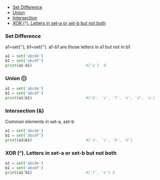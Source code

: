 - [Set Difference](#d)
- [Union](#u)
- [Intersection](#i)
- [XOR (^). Letters in set-a or set-b but not both](#x)

<a name=sd></a>
### Set Difference
a1=set(''), b1=set(''). a1-b1 are those letters in a1 but not in b1
```py
a1 = set('abcde')
b1 = set('abcdf')
print(a1-b1)                        #{'e'}  B
```
<a name=u></a>
### Union (|)
```py
a1 = set('abcde')
b1 = set('abcdf')
print(a1|b1)                        #{'b', 'c', 'f', 'e', 'd', 'a'}
```
<a name=i></a>
### Intersection (&)
Common elements in set-a, set-b
```py
a1 = set('abcde')
b1 = set('abcdf')
print(a1&b1)                        #{'a', 'c', 'b', 'd'}
```
<a name=x></a>
### XOR (^). Letters in set-a or set-b but not both
```py
a1 = set('abcde')
b1 = set('abcdf')
print(a1^b1)                        #{'f', 'e'} E
```
